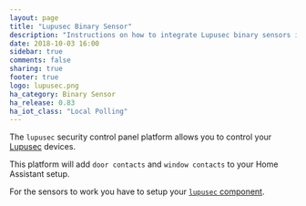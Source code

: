```yaml
---
layout: page
title: "Lupusec Binary Sensor"
description: "Instructions on how to integrate Lupusec binary sensors into Home Assistant."
date: 2018-10-03 16:00
sidebar: true
comments: false
sharing: true
footer: true
logo: lupusec.png
ha_category: Binary Sensor
ha_release: 0.83
ha_iot_class: "Local Polling"
---
```


The `lupusec` security control panel platform allows you to control your [Lupusec](https://www.lupus-electronics.de) devices.

This platform will add `door contacts` and `window contacts` to your Home Assistant setup.

For the sensors to work you have to setup your [`lupusec` component](/components/lupusec/).
